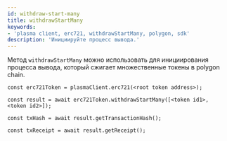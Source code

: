 ```yaml
---
id: withdraw-start-many
title: withdrawStartMany
keywords:
- 'plasma client, erc721, withdrawStartMany, polygon, sdk'
description: 'Инициируйте процесс вывода.'
---
```


Метод `withdrawStartMany` можно использовать для инициирования процесса вывода, который сжигает множественные токены в polygon chain.

```
const erc721Token = plasmaClient.erc721(<root token address>);

const result = await erc721Token.withdrawStartMany([<token id1>, <token id2>]);

const txHash = await result.getTransactionHash();

const txReceipt = await result.getReceipt();

```
